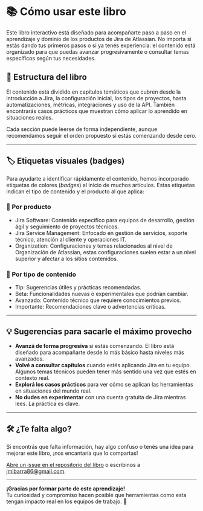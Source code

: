 # 📚 Cómo usar este libro

Este libro interactivo está diseñado para acompañarte paso a paso en el aprendizaje y dominio de los productos de Jira de Atlassian. No importa si estás dando tus primeros pasos o si ya tenés experiencia: el contenido está organizado para que puedas avanzar progresivamente o consultar temas específicos según tus necesidades.

## 🧭 Estructura del libro

El contenido está dividido en capítulos temáticos que cubren desde la introducción a Jira, la configuración inicial, los tipos de proyectos, hasta automatizaciones, métricas, integraciones y uso de la API. También encontrarás casos prácticos que muestran cómo aplicar lo aprendido en situaciones reales.

Cada sección puede leerse de forma independiente, aunque recomendamos seguir el orden propuesto si estás comenzando desde cero.

---

## 🏷️ Etiquetas visuales (badges)

Para ayudarte a identificar rápidamente el contenido, hemos incorporado etiquetas de colores (*badges*) al inicio de muchos artículos. Estas etiquetas indican el tipo de contenido y el producto al que aplica:

### 🔹 Por producto

- <span class="badge badge-jira">Jira Software</span>: Contenido específico para equipos de desarrollo, gestión ágil y seguimiento de proyectos técnicos.
- <span class="badge badge-jsm">Jira Service Management</span>: Enfocado en gestión de servicios, soporte técnico, atención al cliente y operaciones IT.
- <span class="badge badge-organization">Organization</span>: Configuraciones y temas relacionados al nivel de Organización de Atlassian, estas configuraciones suelen estar a un nivel superior y afectar a los sitios contenidos.

### 🔸 Por tipo de contenido

- <span class="badge badge-tip">Tip</span>: Sugerencias útiles y prácticas recomendadas.
- <span class="badge badge-beta">Beta</span>: Funcionalidades nuevas o experimentales que podrían cambiar.
- <span class="badge badge-avanzado">Avanzado</span>: Contenido técnico que requiere conocimientos previos.
- <span class="badge badge-importante">Importante</span>: Recomendaciones clave o advertencias críticas.

---

## 💡 Sugerencias para sacarle el máximo provecho

- **Avanzá de forma progresiva** si estás comenzando. El libro está diseñado para acompañarte desde lo más básico hasta niveles más avanzados.
- **Volvé a consultar capítulos** cuando estés aplicando Jira en tu equipo. Algunos temas técnicos pueden tener más sentido una vez que estés en contexto real.
- **Explorá los casos prácticos** para ver cómo se aplican las herramientas en situaciones del mundo real.
- **No dudes en experimentar** con una cuenta gratuita de Jira mientras lees. La práctica es clave.

---

## 🛠️ ¿Te falta algo?

Si encontrás que falta información, hay algo confuso o tenés una idea para mejorar este libro, ¡nos encantaría que lo compartas!

[Abre un issue en el repositorio del libro](https://github.com/jmibarra/jira-interactivo/issues) o escribinos a [jmibarra86@gmail.com](mailto:jmibarra86@gmail.com).

---

**¡Gracias por formar parte de este aprendizaje!**  
Tu curiosidad y compromiso hacen posible que herramientas como esta tengan impacto real en los equipos de trabajo. 🙌